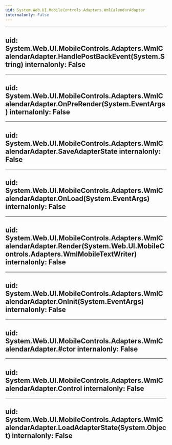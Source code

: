 ```yaml
---
uid: System.Web.UI.MobileControls.Adapters.WmlCalendarAdapter
internalonly: False
---
```


---
uid: System.Web.UI.MobileControls.Adapters.WmlCalendarAdapter.HandlePostBackEvent(System.String)
internalonly: False
---

---
uid: System.Web.UI.MobileControls.Adapters.WmlCalendarAdapter.OnPreRender(System.EventArgs)
internalonly: False
---

---
uid: System.Web.UI.MobileControls.Adapters.WmlCalendarAdapter.SaveAdapterState
internalonly: False
---

---
uid: System.Web.UI.MobileControls.Adapters.WmlCalendarAdapter.OnLoad(System.EventArgs)
internalonly: False
---

---
uid: System.Web.UI.MobileControls.Adapters.WmlCalendarAdapter.Render(System.Web.UI.MobileControls.Adapters.WmlMobileTextWriter)
internalonly: False
---

---
uid: System.Web.UI.MobileControls.Adapters.WmlCalendarAdapter.OnInit(System.EventArgs)
internalonly: False
---

---
uid: System.Web.UI.MobileControls.Adapters.WmlCalendarAdapter.#ctor
internalonly: False
---

---
uid: System.Web.UI.MobileControls.Adapters.WmlCalendarAdapter.Control
internalonly: False
---

---
uid: System.Web.UI.MobileControls.Adapters.WmlCalendarAdapter.LoadAdapterState(System.Object)
internalonly: False
---
